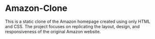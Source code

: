 # Amazon-Clone
This is a static clone of the Amazon homepage created using only HTML and CSS. The project focuses on replicating the layout, design, and responsiveness of the original Amazon website. 
